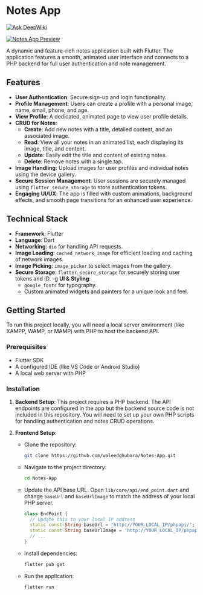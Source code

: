 # Notes App

[![Ask DeepWiki](https://devin.ai/assets/askdeepwiki.png)](https://deepwiki.com/waleedghubara/Notes-App)

[![Notes App Preview](assets/images_ps/notes_image.png)](https://github.com/waleedghubara/Notes-App)

A dynamic and feature-rich notes application built with Flutter. The application features a smooth, animated user interface and connects to a PHP backend for full user authentication and note management.

## Features

-   **User Authentication**: Secure sign-up and login functionality.
-   **Profile Management**: Users can create a profile with a personal image, name, email, phone, and age.
-   **View Profile**: A dedicated, animated page to view user profile details.
-   **CRUD for Notes**:
    -   **Create**: Add new notes with a title, detailed content, and an associated image.
    -   **Read**: View all your notes in an animated list, each displaying its image, title, and content.
    -   **Update**: Easily edit the title and content of existing notes.
    -   **Delete**: Remove notes with a single tap.
-   **Image Handling**: Upload images for user profiles and individual notes using the device gallery.
-   **Secure Session Management**: User sessions are securely managed using `flutter_secure_storage` to store authentication tokens.
-   **Engaging UI/UX**: The app is filled with custom animations, background effects, and smooth page transitions for an enhanced user experience.

## Technical Stack

-   **Framework**: Flutter
-   **Language**: Dart
-   **Networking**: `dio` for handling API requests.
-   **Image Loading**: `cached_network_image` for efficient loading and caching of network images.
-   **Image Picking**: `image_picker` to select images from the gallery.
-   **Secure Storage**: `flutter_secure_storage` for securely storing user tokens and ID.
-g   **UI & Styling**:
    -   `google_fonts` for typography.
    -   Custom animated widgets and painters for a unique look and feel.

## Getting Started

To run this project locally, you will need a local server environment (like XAMPP, WAMP, or MAMP) with PHP to host the backend API.

### Prerequisites

-   Flutter SDK
-   A configured IDE (like VS Code or Android Studio)
-   A local web server with PHP

### Installation

1.  **Backend Setup**:
    This project requires a PHP backend. The API endpoints are configured in the app but the backend source code is not included in this repository. You will need to set up your own PHP scripts for handling authentication and notes CRUD operations.

2.  **Frontend Setup**:
    -   Clone the repository:
        ```sh
        git clone https://github.com/waleedghubara/Notes-App.git
        ```
    -   Navigate to the project directory:
        ```sh
        cd Notes-App
        ```
    -   Update the API base URL. Open `lib/core/api/end_point.dart` and change `baseUrl` and `baseUrlImage` to match the address of your local PHP server.
        ```dart
        class EndPoint {
          // Update this to your local IP address
          static const String baseUrl = 'http://YOUR_LOCAL_IP/phpapi/'; 
          static const String baseUrlImage = 'http://YOUR_LOCAL_IP/phpapi/upload/';
          // ...
        }
        ```
    -   Install dependencies:
        ```sh
        flutter pub get
        ```
    -   Run the application:
        ```sh
        flutter run
